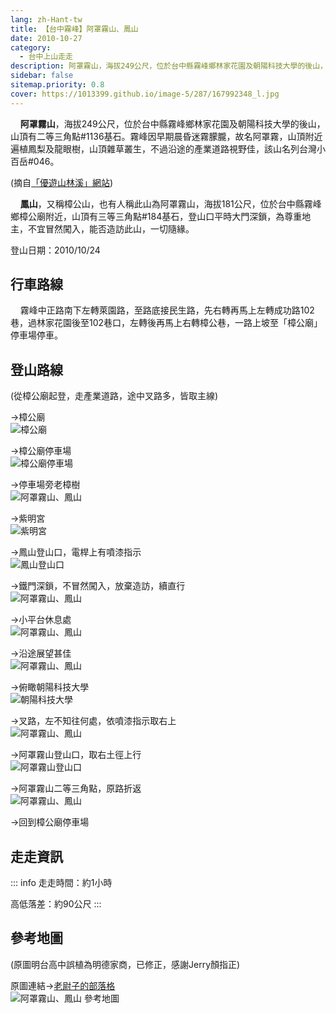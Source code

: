 ```yaml
---
lang: zh-Hant-tw
title: 【台中霧峰】阿罩霧山、鳳山
date: 2010-10-27
category: 
  - 台中上山走走
description: 阿罩霧山，海拔249公尺，位於台中縣霧峰鄉林家花園及朝陽科技大學的後山，山頂有二等三角點#1136基石。霧峰因早期晨昏迷霧朦朧，故名阿罩霧，山頂附近遍植鳳梨及龍眼樹，山頂雜草叢生，不過沿途的產業道路視野佳，該山名列台灣小百岳#046。 鳳山，又稱樟公山，也有人稱此山為阿罩霧山，海拔181公尺，位於台中縣霧峰鄉樟公廟附近，山頂有三等三角點#184基石，登山口平時大門深鎖，為尊重地主，不宜冒然闖入，能否造訪此山，一切隨緣。
sidebar: false
sitemap.priority: 0.8
cover: https://1013399.github.io/image-5/287/167992348_l.jpg
---
```


    **阿罩霧山**，海拔249公尺，位於台中縣霧峰鄉林家花園及朝陽科技大學的後山，山頂有二等三角點#1136基石。霧峰因早期晨昏迷霧朦朧，故名阿罩霧，山頂附近遍植鳳梨及龍眼樹，山頂雜草叢生，不過沿途的產業道路視野佳，該山名列台灣小百岳#046。

(摘自[「優遊山林溪」網站](http://gohiking.myweb.hinet.net/h6/TCHajhaowu.htm))

<!-- more -->

    **鳳山**，又稱樟公山，也有人稱此山為阿罩霧山，海拔181公尺，位於台中縣霧峰鄉樟公廟附近，山頂有三等三角點#184基石，登山口平時大門深鎖，為尊重地主，不宜冒然闖入，能否造訪此山，一切隨緣。

登山日期：2010/10/24

## 行車路線
    霧峰中正路南下左轉萊園路，至路底接民生路，先右轉再馬上左轉成功路102巷，過林家花園後至102巷口，左轉後再馬上右轉樟公巷，一路上坡至「樟公廟」停車場停車。

## 登山路線
(從樟公廟起登，走產業道路，途中叉路多，皆取主線)  

→樟公廟  
![樟公廟](https://1013399.github.io/image-5/287/167992275_l.jpg)

→樟公廟停車場  
![樟公廟停車場](https://1013399.github.io/image-5/287/167992289_l.jpg)

→停車場旁老樟樹  
![阿罩霧山、鳳山](https://1013399.github.io/image-5/287/167992267_l.jpg)

→紫明宮  
![紫明宮](https://1013399.github.io/image-5/287/167992295_l.jpg)

→鳳山登山口，電桿上有噴漆指示  
![鳳山登山口](https://1013399.github.io/image-5/287/167992316_l.jpg)

→鐵門深鎖，不冒然闖入，放棄造訪，續直行  
![阿罩霧山、鳳山](https://1013399.github.io/image-5/287/167992327_l.jpg)

→小平台休息處  
![阿罩霧山、鳳山](https://1013399.github.io/image-5/287/167992336_l.jpg)

→沿途展望甚佳  
![阿罩霧山、鳳山](https://1013399.github.io/image-5/287/167992348_l.jpg)

→俯瞰朝陽科技大學  
![朝陽科技大學](https://1013399.github.io/image-5/287/167992357_l.jpg)

→叉路，左不知往何處，依噴漆指示取右上  
![阿罩霧山、鳳山](https://1013399.github.io/image-5/287/167992371_l.jpg)

→阿罩霧山登山口，取右土徑上行  
![阿罩霧山登山口](https://1013399.github.io/image-5/287/167992385_l.jpg)

→阿罩霧山二等三角點，原路折返  
![阿罩霧山、鳳山](https://1013399.github.io/image-5/287/167992260_l.jpg)

→回到樟公廟停車場

## 走走資訊
::: info
走走時間：約1小時

高低落差：約90公尺
:::

## 參考地圖
(原圖明台高中誤植為明德家商，已修正，感謝Jerry顏指正)  

原圖連結→[老尉子的部落格](http://blog.xuite.net/laoweiz/blog/15438828)  
![阿罩霧山、鳳山 參考地圖](https://1013399.github.io/image-5/287/168234518_l.jpg)